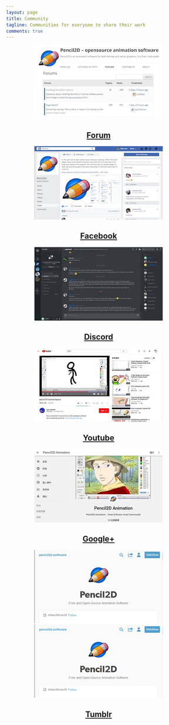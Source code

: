```yaml
---
layout: page
title: Community
tagline: Communities for everyone to share their work
comments: true
---
```


<div class="tiles" style="text-align:center">
  <div class="community-tile">
    <a href="https://www.pencil2d.org/?post_type=forum" target="_blank"><img src="/images/community-forum.jpg"></a>
    <a href="https://www.pencil2d.org/?post_type=forum" target="_blank"><h2 class="post-title">Forum</h2></a>
  </div>

  <div class="community-tile">
    <a href="https://www.facebook.com/pencil2dsoft/" target="_blank"><img src="/images/community-facebook.jpg"></a>
    <a href="https://www.facebook.com/pencil2dsoft/" target="_blank"><h2 class="post-title">Facebook</h2></a>
  </div>

  <div class="community-tile">
    <a href="https://discord.gg/8FxdV2g" target="_blank"><img src="/images/community-discord.jpg"></a>
    <a href="https://discord.gg/8FxdV2g" target="_blank"><h2 class="post-title">Discord</h2></a>
  </div>

  <div class="community-tile">
  <a href="https://www.youtube.com/results?sp=CAJQFA%253D%253D&search_query=Pencil2D" target="_blank"><img src="/images/community-youtube.jpg"></a>
    <a href="https://www.youtube.com/results?sp=CAJQFA%253D%253D&search_query=Pencil2D" target="_blank"><h2 class="post-title">Youtube</h2></a>
  </div>

  <div class="community-tile">
    <a href="https://plus.google.com/110216414160031527824" target="_blank"><img src="/images/community-googleplus.jpg"></a>
    <a href="https://plus.google.com/110216414160031527824" target="_blank"><h2 class="post-title">Google+</h2></a>
  </div>

  <div class="community-tile">
    <a href="https://www.tumblr.com/tagged/pencil2d" target="_blank"><img src="/images/community-tumblr.jpg"></a>
    <a href="https://www.tumblr.com/tagged/pencil2d" target="_blank"><img src="/images/community-tumblr.png"></a>
    <a href="https://www.tumblr.com/tagged/pencil2d" target="_blank"><h2 class="post-title">Tumblr</h2></a>
  </div>

</div>
<div style="clear:both"></div>
